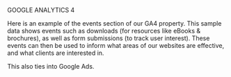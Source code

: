 GOOGLE ANALYTICS 4

Here is an example of the events section of our GA4 property. This sample data shows events such as downloads (for resources like eBooks & brochures), as well as form submissions (to track user interest). These events can then be used to inform what areas of our websites are effective, and what clients are interested in.

This also ties into Google Ads.